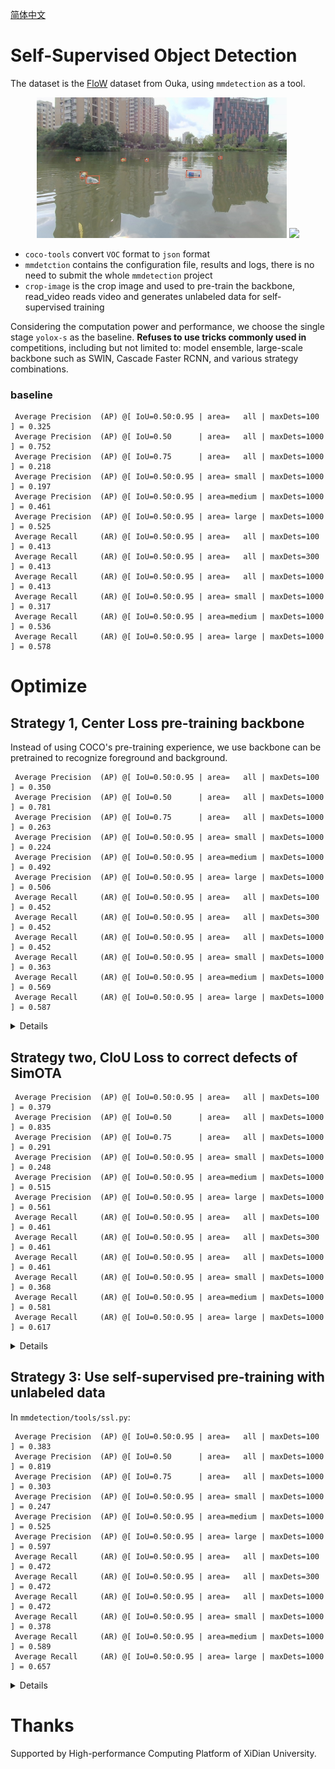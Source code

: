 [简体中文](https://github.com/muyuuuu/Flow-Detection/blob/main/README-zh.md)

# Self-Supervised Object Detection

The dataset is the [FloW](http://www.orca-tech.cn/datasets/FloW/FloW-Img) dataset from Ouka, using `mmdetection` as a tool.

<p align="center">
    <img src="./sample/1.jpg" width="400">
    <img src="./sample/res.gif" width="400">
</p>

- `coco-tools` convert `VOC` format to `json` format
- `mmdetction` contains the configuration file, results and logs, there is no need to submit the whole `mmdetection` project
- `crop-image` is the crop image and used to pre-train the backbone, read_video reads video and generates unlabeled data for self-supervised training

Considering the computation power and performance, we choose the single stage `yolox-s` as the baseline. **Refuses to use tricks commonly used in** competitions, including but not limited to: model ensemble, large-scale backbone such as SWIN, Cascade Faster RCNN, and various strategy combinations.

### baseline

```log
 Average Precision  (AP) @[ IoU=0.50:0.95 | area=   all | maxDets=100 ] = 0.325
 Average Precision  (AP) @[ IoU=0.50      | area=   all | maxDets=1000 ] = 0.752
 Average Precision  (AP) @[ IoU=0.75      | area=   all | maxDets=1000 ] = 0.218
 Average Precision  (AP) @[ IoU=0.50:0.95 | area= small | maxDets=1000 ] = 0.197
 Average Precision  (AP) @[ IoU=0.50:0.95 | area=medium | maxDets=1000 ] = 0.461
 Average Precision  (AP) @[ IoU=0.50:0.95 | area= large | maxDets=1000 ] = 0.525
 Average Recall     (AR) @[ IoU=0.50:0.95 | area=   all | maxDets=100 ] = 0.413
 Average Recall     (AR) @[ IoU=0.50:0.95 | area=   all | maxDets=300 ] = 0.413
 Average Recall     (AR) @[ IoU=0.50:0.95 | area=   all | maxDets=1000 ] = 0.413
 Average Recall     (AR) @[ IoU=0.50:0.95 | area= small | maxDets=1000 ] = 0.317
 Average Recall     (AR) @[ IoU=0.50:0.95 | area=medium | maxDets=1000 ] = 0.536
 Average Recall     (AR) @[ IoU=0.50:0.95 | area= large | maxDets=1000 ] = 0.578
```

# Optimize

## Strategy 1, Center Loss pre-training backbone

Instead of using COCO's pre-training experience, we use backbone can be pretrained to recognize foreground and background.

```log
 Average Precision  (AP) @[ IoU=0.50:0.95 | area=   all | maxDets=100 ] = 0.350
 Average Precision  (AP) @[ IoU=0.50      | area=   all | maxDets=1000 ] = 0.781
 Average Precision  (AP) @[ IoU=0.75      | area=   all | maxDets=1000 ] = 0.263
 Average Precision  (AP) @[ IoU=0.50:0.95 | area= small | maxDets=1000 ] = 0.224
 Average Precision  (AP) @[ IoU=0.50:0.95 | area=medium | maxDets=1000 ] = 0.492
 Average Precision  (AP) @[ IoU=0.50:0.95 | area= large | maxDets=1000 ] = 0.506
 Average Recall     (AR) @[ IoU=0.50:0.95 | area=   all | maxDets=100 ] = 0.452
 Average Recall     (AR) @[ IoU=0.50:0.95 | area=   all | maxDets=300 ] = 0.452
 Average Recall     (AR) @[ IoU=0.50:0.95 | area=   all | maxDets=1000 ] = 0.452
 Average Recall     (AR) @[ IoU=0.50:0.95 | area= small | maxDets=1000 ] = 0.363
 Average Recall     (AR) @[ IoU=0.50:0.95 | area=medium | maxDets=1000 ] = 0.569
 Average Recall     (AR) @[ IoU=0.50:0.95 | area= large | maxDets=1000 ] = 0.587
```

<details><summary>Details</summary>

Is there an easy way to improve recall rate beacuse I find the that of baseline is not very good. What I can think of is that backbone can not use COCO's pre-training experience, but pre-training backbone for this problem which can effectively identify the foreground and background.

It is not difficult to implement pre-trained backbone under `mmdetection/tools` :

- `center_loss.py`, read the source code of `YOLOX` in view of the small increase in recall rate, it is believed that the distinction of front background features extracted by backbone is not obvious and then leading to neck and head behind may consider background features as foreground, the foreground feature is the background. Thus, Center Loss is used to increase the distinction expression. The accuracy of pre-background discrimination was 96.67%, +5.3% mAP, +3.2% mAR. Ablation experiments show that Center Loss is better than Cross entropy loss alone.
- `pretrain.py`, load pretrained backbone during detection

</details>

## Strategy two, CIoU Loss to correct defects of SimOTA

```log
 Average Precision  (AP) @[ IoU=0.50:0.95 | area=   all | maxDets=100 ] = 0.379
 Average Precision  (AP) @[ IoU=0.50      | area=   all | maxDets=1000 ] = 0.835
 Average Precision  (AP) @[ IoU=0.75      | area=   all | maxDets=1000 ] = 0.291
 Average Precision  (AP) @[ IoU=0.50:0.95 | area= small | maxDets=1000 ] = 0.248
 Average Precision  (AP) @[ IoU=0.50:0.95 | area=medium | maxDets=1000 ] = 0.515
 Average Precision  (AP) @[ IoU=0.50:0.95 | area= large | maxDets=1000 ] = 0.561
 Average Recall     (AR) @[ IoU=0.50:0.95 | area=   all | maxDets=100 ] = 0.461
 Average Recall     (AR) @[ IoU=0.50:0.95 | area=   all | maxDets=300 ] = 0.461
 Average Recall     (AR) @[ IoU=0.50:0.95 | area=   all | maxDets=1000 ] = 0.461
 Average Recall     (AR) @[ IoU=0.50:0.95 | area= small | maxDets=1000 ] = 0.368
 Average Recall     (AR) @[ IoU=0.50:0.95 | area=medium | maxDets=1000 ] = 0.581
 Average Recall     (AR) @[ IoU=0.50:0.95 | area= large | maxDets=1000 ] = 0.617
```

<details><summary>Details</summary>

However, strategy 1 also brings a problem. The detection effect of Yolox-Tiny is not significantly improved by using this strategy, and the detection effect of Yolox-Tiny is better than that of Yolox-S 3.2%mAP. 

After reading the source code, it is found that YOLOX's SimOTA mechanism has some bugs when allocating positive samples to small objects. Please refer to the link on the right side of the repo for detailed analysis. In short, the positive sample selected does not intersect with the real object because the object is small, so the Loss of CLS and OBJ is no problem, but the Loss of REG always is 1 which is unreasonable. CIoU Loss is used for correction and the effect is obviously improved.

</details>

## Strategy 3: Use self-supervised pre-training with unlabeled data

In `mmdetection/tools/ssl.py`:

```log
 Average Precision  (AP) @[ IoU=0.50:0.95 | area=   all | maxDets=100 ] = 0.383
 Average Precision  (AP) @[ IoU=0.50      | area=   all | maxDets=1000 ] = 0.819
 Average Precision  (AP) @[ IoU=0.75      | area=   all | maxDets=1000 ] = 0.303
 Average Precision  (AP) @[ IoU=0.50:0.95 | area= small | maxDets=1000 ] = 0.247
 Average Precision  (AP) @[ IoU=0.50:0.95 | area=medium | maxDets=1000 ] = 0.525
 Average Precision  (AP) @[ IoU=0.50:0.95 | area= large | maxDets=1000 ] = 0.597
 Average Recall     (AR) @[ IoU=0.50:0.95 | area=   all | maxDets=100 ] = 0.472
 Average Recall     (AR) @[ IoU=0.50:0.95 | area=   all | maxDets=300 ] = 0.472
 Average Recall     (AR) @[ IoU=0.50:0.95 | area=   all | maxDets=1000 ] = 0.472
 Average Recall     (AR) @[ IoU=0.50:0.95 | area= small | maxDets=1000 ] = 0.378
 Average Recall     (AR) @[ IoU=0.50:0.95 | area=medium | maxDets=1000 ] = 0.589
 Average Recall     (AR) @[ IoU=0.50:0.95 | area= large | maxDets=1000 ] = 0.657
```

<details><summary>Details</summary>

In the real world, not all data is labeled. So how to make good use of unlabeled data? Based on the paper I read before, LET's talk about:

- Semi-supervised object detection, Microsoft published a SOTA related article in ICCV 2021, but the parameters are complicated and the model capacity needs to be doubled, which is not friendly to non-RMB players
- Object detection in self-supervised area, DetCo improved based on Moco which paper and code I read and found are not friendly for non-RMB players, and Moco and Simsiam ideas from Facebook AI research are strange and simple, but not easy to accept
- The baseline of self-EMD is BYOL, and the formula derivation in it is also nice, but the self-monitoring network structure in the early years is not concise

In conclusion, is there a simple self-supervised training method for object detection in specific scenarios? Inspired by self-EMD, I did the following simple works:

<p align="center">
    <img src="./sample/ssl.jpg" width="600">
</p>

- Cut out several patches in the picture, the blue in the middle is regarded as anchor, pink is the positive sample, and purple is the negative sample
- Using cosine distance as the loss function, the representation of Anchor and positive sample should be close, while the representation of Anchor and negative sample should be far away
- Considering that object detection is greatly affected by spatial information, patch of positive sample must be adjacent to anchor

The experimental results show that the pre-training method is superior to the labeled training method. Here I only give my thinking: for the training mode with labels, the network only recognizes the background and object. The network is only interested in the object region when throws a complete picture. If it is self-supervised, the network knows the distribution of data, or what the picture should look like, and is not particularly interested in any particular region. However, when the detection program starts to train and needs to be interested in certain region, the network will know which region it needs to be interested in, which region are similar to the region of interest, and which region are not similar to the region of interest, so that it can better locate the object.

</details>

# Thanks

Supported by High-performance Computing Platform of XiDian University.
